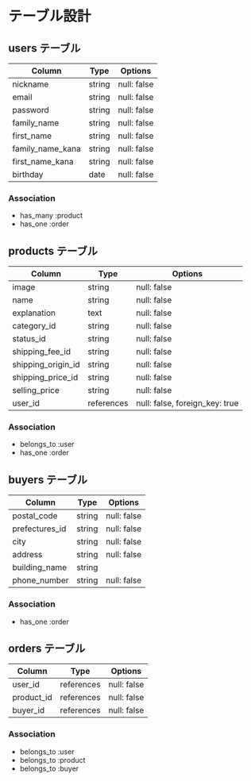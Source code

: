 # テーブル設計

## users テーブル

| Column           | Type   | Options     |
| ---------------- | ------ | ----------- |
| nickname         | string | null: false |
| email            | string | null: false |
| password         | string | null: false |
| family_name      | string | null: false |
| first_name       | string | null: false |
| family_name_kana | string | null: false |
| first_name_kana  | string | null: false |
| birthday         | date   | null: false |

### Association

- has_many :product
- has_one :order

## products テーブル

| Column              | Type       | Options                        |
| ------------------- | ---------- | ------------------------------ |
| image               | string     | null: false                    |
| name                | string     | null: false                    |
| explanation         | text       | null: false                    |
| category_id         | string     | null: false                    |
| status_id           | string     | null: false                    |
| shipping_fee_id     | string     | null: false                    |
| shipping_origin_id  | string     | null: false                    |
| shipping_price_id   | string     | null: false                    |
| selling_price       | string     | null: false                    |
| user_id             | references | null: false, foreign_key: true |

### Association

- belongs_to :user
- has_one :order

## buyers テーブル

| Column         | Type    | Options     |
| -------------- | ------- | ----------- |
| postal_code    | string  | null: false |
| prefectures_id | string  | null: false |
| city           | string  | null: false |
| address        | string  | null: false |
| building_name  | string  |             |
| phone_number   | string  | null: false |

### Association

- has_one :order

## orders テーブル

| Column      | Type       | Options     |
| ---------   | ---------- | ----------- |
| user_id     | references | null: false |
| product_id  | references | null: false |
| buyer_id    | references | null: false |

### Association

- belongs_to :user
- belongs_to :product
- belongs_to :buyer
